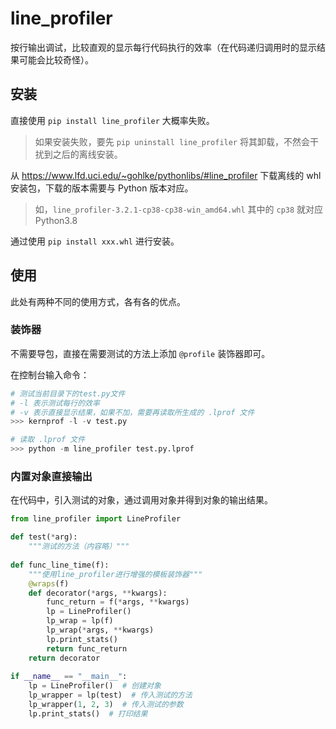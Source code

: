 # line_profiler

按行输出调试，比较直观的显示每行代码执行的效率（在代码递归调用时的显示结果可能会比较奇怪）。

## 安装

直接使用 `pip install line_profiler` 大概率失败。

> 如果安装失败，要先 `pip uninstall line_profiler` 将其卸载，不然会干扰到之后的离线安装。

从 https://www.lfd.uci.edu/~gohlke/pythonlibs/#line_profiler 下载离线的 whl 安装包，下载的版本需要与 Python 版本对应。

> 如，`line_profiler‑3.2.1‑cp38‑cp38‑win_amd64.whl` 其中的 `cp38` 就对应 Python3.8

通过使用 `pip install xxx.whl` 进行安装。

## 使用

此处有两种不同的使用方式，各有各的优点。

### 装饰器

不需要导包，直接在需要测试的方法上添加 `@profile` 装饰器即可。

在控制台输入命令：

```python
# 测试当前目录下的test.py文件
# -l 表示测试每行的效率
# -v 表示直接显示结果，如果不加，需要再读取所生成的 .lprof 文件
>>> kernprof -l -v test.py

# 读取 .lprof 文件
>>> python -m line_profiler test.py.lprof
```

### 内置对象直接输出

在代码中，引入测试的对象，通过调用对象并得到对象的输出结果。

```python
from line_profiler import LineProfiler

def test(*arg):
    """测试的方法（内容略）"""
    
def func_line_time(f):
    """使用line_profiler进行增强的模板装饰器"""
    @wraps(f)
    def decorator(*args, **kwargs):
        func_return = f(*args, **kwargs)
        lp = LineProfiler()
        lp_wrap = lp(f)
        lp_wrap(*args, **kwargs) 
        lp.print_stats() 
        return func_return 
    return decorator 
    
if __name__ == "__main__":
    lp = LineProfiler()  # 创建对象
    lp_wrapper = lp(test)  # 传入测试的方法
    lp_wrapper(1, 2, 3)  # 传入测试的参数
    lp.print_stats()  # 打印结果
```
